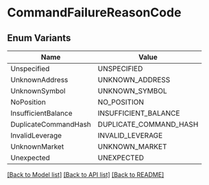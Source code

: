 # CommandFailureReasonCode

## Enum Variants

| Name | Value |
|---- | -----|
| Unspecified | UNSPECIFIED |
| UnknownAddress | UNKNOWN_ADDRESS |
| UnknownSymbol | UNKNOWN_SYMBOL |
| NoPosition | NO_POSITION |
| InsufficientBalance | INSUFFICIENT_BALANCE |
| DuplicateCommandHash | DUPLICATE_COMMAND_HASH |
| InvalidLeverage | INVALID_LEVERAGE |
| UnknownMarket | UNKNOWN_MARKET |
| Unexpected | UNEXPECTED |


[[Back to Model list]](../README.md#documentation-for-models) [[Back to API list]](../README.md#documentation-for-api-endpoints) [[Back to README]](../README.md)


